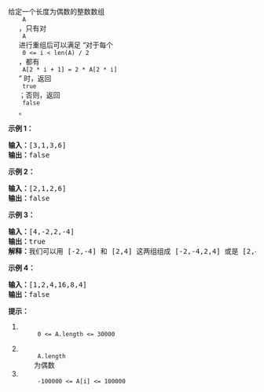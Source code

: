 <html>
 <body>
  <p>
   给定一个长度为偶数的整数数组
   <code>
    A
   </code>
   ，只有对
   <code>
    A
   </code>
   进行重组后可以满足 “对于每个
   <code>
    0 &lt;= i &lt; len(A) / 2
   </code>
   ，都有
   <code>
    A[2 * i + 1] = 2 * A[2 * i]
   </code>
   ” 时，返回
   <code>
    true
   </code>
   ；否则，返回
   <code>
    false
   </code>
   。
  </p>
  <p>
  </p>
  <p>
   <strong>
    示例 1：
   </strong>
  </p>
  <pre><strong>输入：</strong>[3,1,3,6]
<strong>输出：</strong>false
</pre>
  <p>
   <strong>
    示例 2：
   </strong>
  </p>
  <pre><strong>输入：</strong>[2,1,2,6]
<strong>输出：</strong>false
</pre>
  <p>
   <strong>
    示例 3：
   </strong>
  </p>
  <pre><strong>输入：</strong>[4,-2,2,-4]
<strong>输出：</strong>true
<strong>解释：</strong>我们可以用 [-2,-4] 和 [2,4] 这两组组成 [-2,-4,2,4] 或是 [2,4,-2,-4]</pre>
  <p>
   <strong>
    示例 4：
   </strong>
  </p>
  <pre><strong>输入：</strong>[1,2,4,16,8,4]
<strong>输出：</strong>false
</pre>
  <p>
  </p>
  <p>
   <strong>
    提示：
   </strong>
  </p>
  <ol>
   <li>
    <code>
     0 &lt;= A.length &lt;= 30000
    </code>
   </li>
   <li>
    <code>
     A.length
    </code>
    为偶数
   </li>
   <li>
    <code>
     -100000 &lt;= A[i] &lt;= 100000
    </code>
   </li>
  </ol>
 </body>
</html>